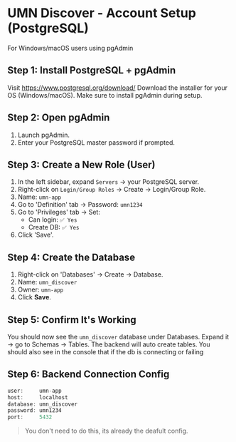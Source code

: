 # UMN Discover - Account Setup (PostgreSQL)
For Windows/macOS users using pgAdmin


## Step 1: Install PostgreSQL + pgAdmin
Visit https://www.postgresql.org/download/
Download the installer for your OS (Windows/macOS).
Make sure to install pgAdmin during setup.

## Step 2: Open pgAdmin
1. Launch pgAdmin.
2. Enter your PostgreSQL master password if prompted.

## Step 3: Create a New Role (User)
1. In the left sidebar, expand ```Servers``` → your PostgreSQL server.
2. Right-click on ```Login/Group Roles``` → Create → Login/Group Role.
3. Name: ```umn-app```
4. Go to 'Definition' tab → Password: ```umn1234```
5. Go to 'Privileges' tab → Set:
   - Can login: ```✅ Yes```
   - Create DB: ```✅ Yes```
6. Click 'Save'.

## Step 4: Create the Database
1. Right-click on 'Databases' → Create → Database.
2. Name: ```umn_discover```
3. Owner: ```umn-app```
4. Click **Save**.

## Step 5: Confirm It's Working
You should now see the `umn_discover` database under Databases.
Expand it → go to Schemas → Tables.
The backend will auto create tables.
You should also see in the console that if the db is connecting or failing

## Step 6: Backend Connection Config
```js
user:     umn-app
host:     localhost
database: umn_discover
password: umn1234
port:     5432
```
> You don't need to do this, its already the deafult config.


